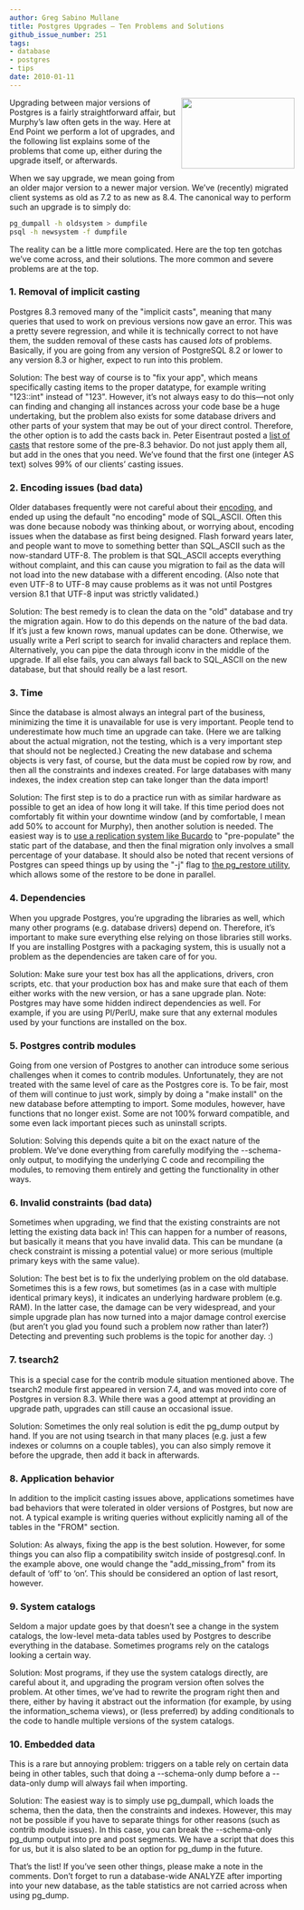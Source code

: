 ```yaml
---
author: Greg Sabino Mullane
title: Postgres Upgrades — Ten Problems and Solutions
github_issue_number: 251
tags:
- database
- postgres
- tips
date: 2010-01-11
---
```




<a href="https://2.bp.blogspot.com/_BSsdd9WIV2k/S0qUgYgEA4I/AAAAAAAAAAM/FCCruUmtrCQ/s1600-h/elephant_upgrade.jpg" onblur="try {parent.deselectBloggerImageGracefully();} catch(e) {}"><img alt="" border="0" id="BLOGGER_PHOTO_ID_5425311985174840194" src="/blog/2010/01/postgres-upgrades-ten-problems-and/image-0.jpeg" style="margin: 0pt 0pt 10px 10px; float: right; cursor: pointer; width: 200px; height: 125px;"/></a>

Upgrading between major versions of Postgres is a fairly straightforward affair, but Murphy’s law often gets in the way. Here at End Point we perform a lot of upgrades, and the following list explains some of the problems that come up, either during the upgrade itself, or afterwards.

When we say upgrade, we mean going from an older major version to a newer major version. We’ve (recently) migrated client systems as old as 7.2 to as new as 8.4. The canonical way to perform such an upgrade is to simply do:

```bash
pg_dumpall -h oldsystem > dumpfile
psql -h newsystem -f dumpfile
```

The reality can be a little more complicated. Here are the top ten gotchas we’ve come across, and their solutions. The more common and severe problems are at the top.

### 1. Removal of implicit casting

Postgres 8.3 removed many of the "implicit casts", meaning that many queries that used to work on previous versions now gave an error. This was a pretty severe regression, and while it is technically correct to not have them, the sudden removal of these casts has caused *lots* of problems. Basically, if you are going from any version of PostgreSQL 8.2 or lower to any version 8.3 or higher, expect to run into this problem.

Solution: The best way of course is to "fix your app", which means specifically casting items to the proper datatype, for example writing "123::int" instead of "123". However, it’s not always easy to do this—​not only can finding and changing all instances across your code base be a huge undertaking, but the problem also exists for some database drivers and other parts of your system that may be out of your direct control. Therefore, the other option is to add the casts back in. Peter Eisentraut posted a [list of casts](http://petereisentraut.blogspot.com/2008/03/readding-implicit-casts-in-postgresql.html) that restore some of the pre-8.3 behavior. Do not just apply them all, but add in the ones that you need. We’ve found that the first one (integer AS text) solves 99% of our clients’ casting issues.

### 2. Encoding issues (bad data)

Older databases frequently were not careful about their [encoding](https://www.postgresql.org/docs/current/static/multibyte.html), and ended up using the default "no encoding" mode of SQL_ASCII. Often this was done because nobody was thinking about, or worrying about, encoding issues when the database as first being designed. Flash forward years later, and people want to move to something better than SQL_ASCII such as the now-standard UTF-8. The problem is that SQL_ASCII accepts everything without complaint, and this can cause you migration to fail as the data will not load into the new database with a different encoding. (Also note that even UTF-8 to UTF-8 may cause problems as it was not until Postgres version 8.1 that UTF-8 input was strictly validated.)

Solution: The best remedy is to clean the data on the "old" database and try the migration again. How to do this depends on the nature of the bad data. If it’s just a few known rows, manual updates can be done. Otherwise, we usually write a Perl script to search for invalid characters and replace them. Alternatively, you can pipe the data through iconv in the middle of the upgrade. If all else fails, you can always fall back to SQL_ASCII on the new database, but that should really be a last resort.

### 3. Time

Since the database is almost always an integral part of the business, minimizing the time it is unavailable for use is very important. People tend to underestimate how much time an upgrade can take. (Here we are talking about the actual migration, not the testing, which is a very important step that should not be neglected.) Creating the new database and schema objects is very fast, of course, but the data must be copied row by row, and then all the constraints and indexes created. For large databases with many indexes, the index creation step can take longer than the data import!

Solution: The first step is to do a practice run with as similar hardware as possible to get an idea of how long it will take. If this time period does not comfortably fit within your downtime window (and by comfortable, I mean add 50% to account for Murphy), then another solution is needed. The easiest way is to [use a replication system like Bucardo](/blog/2009/09/migrating-postgres-with-bucardo-4) to "pre-populate" the static part of the database, and then the final migration only involves a small percentage of your database. It should also be noted that recent versions of Postgres can speed things up by using the "-j" flag to [the pg_restore utility](https://www.postgresql.org/docs/current/static/app-pgrestore.html), which allows some of the restore to be done in parallel.

### 4. Dependencies

When you upgrade Postgres, you’re upgrading the libraries as well, which many other programs (e.g. database drivers) depend on. Therefore, it’s important to make sure everything else relying on those libraries still works. If you are installing Postgres with a packaging system, this is usually not a problem as the dependencies are taken care of for you.

Solution: Make sure your test box has all the applications, drivers, cron scripts, etc. that your production box has and make sure that each of them either works with the new version, or has a sane upgrade plan. Note: Postgres may have some hidden indirect dependencies as well. For example, if you are using Pl/PerlU, make sure that any external modules used by your functions are installed on the box.

### 5. Postgres contrib modules

Going from one version of Postgres to another can introduce some serious challenges when it comes to contrib modules. Unfortunately, they are not treated with the same level of care as the Postgres core is. To be fair, most of them will continue to just work, simply by doing a "make install" on the new database before attempting to import. Some modules, however, have functions that no longer exist. Some are not 100% forward compatible, and some even lack important pieces such as uninstall scripts.

Solution: Solving this depends quite a bit on the exact nature of the problem. We’ve done everything from carefully modifying the --schema-only output, to modifying the underlying C code and recompiling the modules, to removing them entirely and getting the functionality in other ways.

### 6. Invalid constraints (bad data)

Sometimes when upgrading, we find that the existing constraints are not letting the existing data back in! This can happen for a number of reasons, but basically it means that you have invalid data. This can be mundane (a check constraint is missing a potential value) or more serious (multiple primary keys with the same value).

Solution: The best bet is to fix the underlying problem on the old database. Sometimes this is a few rows, but sometimes (as in a case with multiple identical primary keys), it indicates an underlying hardware problem (e.g. RAM). In the latter case, the damage can be very widespread, and your simple upgrade plan has now turned into a major damage control exercise (but aren’t you glad you found such a problem now rather than later?) Detecting and preventing such problems is the topic for another day. :)

### 7. tsearch2

This is a special case for the contrib module situation mentioned above. The tsearch2 module first appeared in version 7.4, and was moved into core of Postgres in version 8.3. While there was a good attempt at providing an upgrade path, upgrades can still cause an occasional issue.

Solution: Sometimes the only real solution is edit the pg_dump output by hand. If you are not using tsearch in that many places (e.g. just a few indexes or columns on a couple tables), you can also simply remove it before the upgrade, then add it back in afterwards.

### 8. Application behavior

In addition to the implicit casting issues above, applications sometimes have bad behaviors that were tolerated in older versions of Postgres, but now are not. A typical example is writing queries without explicitly naming all of the tables in the "FROM" section.

Solution: As always, fixing the app is the best solution. However, for some things you can also flip a compatibility switch inside of postgresql.conf. In the example above, one would change the "add_missing_from" from its default of ‘off’ to ‘on’. This should be considered an option of last resort, however.

### 9. System catalogs

Seldom a major update goes by that doesn’t see a change in the system catalogs, the low-level meta-data tables used by Postgres to describe everything in the database. Sometimes programs rely on the catalogs looking a certain way.

Solution: Most programs, if they use the system catalogs directly, are careful about it, and upgrading the program version often solves the problem. At other times, we’ve had to rewrite the program right then and there, either by having it abstract out the information (for example, by using the information_schema views), or (less preferred) by adding conditionals to the code to handle multiple versions of the system catalogs.

### 10. Embedded data

This is a rare but annoying problem: triggers on a table rely on certain data being in other tables, such that doing a --schema-only dump before a --data-only dump will always fail when importing.

Solution: The easiest way is to simply use pg_dumpall, which loads the schema, then the data, then the constraints and indexes. However, this may not be possible if you have to separate things for other reasons (such as contrib module issues). In this case, you can break the --schema-only pg_dump output into pre and post segments. We have a script that does this for us, but it is also slated to be an option for pg_dump in the future.

That’s the list! If you’ve seen other things, please make a note in the comments. Don’t forget to run a database-wide ANALYZE after importing into your new database, as the table statistics are not carried across when using pg_dump.


